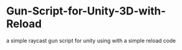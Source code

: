 # Gun-Script-for-Unity-3D-with-Reload
a simple raycast gun script for unity using with a simple reload code
